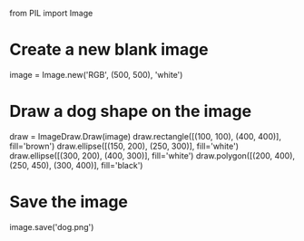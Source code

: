 from PIL import Image

# Create a new blank image
image = Image.new('RGB', (500, 500), 'white')

# Draw a dog shape on the image
draw = ImageDraw.Draw(image)
draw.rectangle([(100, 100), (400, 400)], fill='brown')
draw.ellipse([(150, 200), (250, 300)], fill='white')
draw.ellipse([(300, 200), (400, 300)], fill='white')
draw.polygon([(200, 400), (250, 450), (300, 400)], fill='black')

# Save the image
image.save('dog.png')
